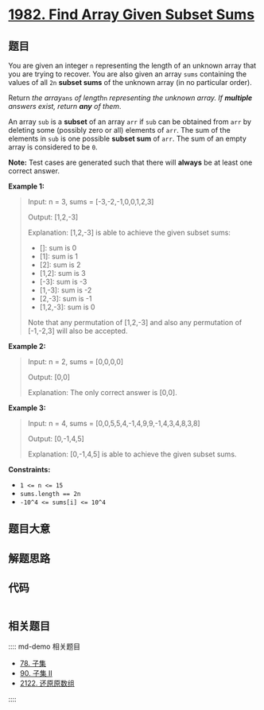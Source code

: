 # [1982. Find Array Given Subset Sums](https://leetcode.com/problems/find-array-given-subset-sums/)

## 题目

You are given an integer `n` representing the length of an unknown array that
you are trying to recover. You are also given an array `sums` containing the
values of all `2n` **subset sums** of the unknown array (in no particular
order).

Return _the array_`ans` _of length_`n` _representing the unknown array. If
**multiple** answers exist, return **any** of them_.

An array `sub` is a **subset** of an array `arr` if `sub` can be obtained from
`arr` by deleting some (possibly zero or all) elements of `arr`. The sum of
the elements in `sub` is one possible **subset sum** of `arr`. The sum of an
empty array is considered to be `0`.

**Note:** Test cases are generated such that there will **always** be at least
one correct answer.

**Example 1:**

> Input: n = 3, sums = [-3,-2,-1,0,0,1,2,3]
>
> Output: [1,2,-3]
>
> Explanation: [1,2,-3] is able to achieve the given subset sums:
>
> - []: sum is 0
> - [1]: sum is 1
> - [2]: sum is 2
> - [1,2]: sum is 3
> - [-3]: sum is -3
> - [1,-3]: sum is -2
> - [2,-3]: sum is -1
> - [1,2,-3]: sum is 0
>
> Note that any permutation of [1,2,-3] and also any permutation of [-1,-2,3] will also be accepted.

**Example 2:**

> Input: n = 2, sums = [0,0,0,0]
>
> Output: [0,0]
>
> Explanation: The only correct answer is [0,0].

**Example 3:**

> Input: n = 4, sums = [0,0,5,5,4,-1,4,9,9,-1,4,3,4,8,3,8]
>
> Output: [0,-1,4,5]
>
> Explanation: [0,-1,4,5] is able to achieve the given subset sums.

**Constraints:**

- `1 <= n <= 15`
- `sums.length == 2n`
- `-10^4 <= sums[i] <= 10^4`

## 题目大意

## 解题思路

## 代码

```javascript

```

## 相关题目

:::: md-demo 相关题目

- [78. 子集](https://leetcode.com/problems/subsets)
- [90. 子集 II](https://leetcode.com/problems/subsets-ii)
- [2122. 还原原数组](https://leetcode.com/problems/recover-the-original-array)

::::
